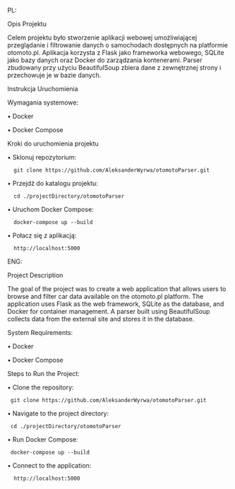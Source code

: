 PL:

Opis Projektu

Celem projektu było stworzenie aplikacji webowej umożliwiającej przeglądanie i filtrowanie danych o samochodach dostępnych na platformie otomoto.pl. Aplikacja korzysta z Flask jako frameworka webowego, SQLite jako bazy danych oraz Docker do zarządzania kontenerami. Parser zbudowany przy użyciu BeautifulSoup zbiera dane z zewnętrznej strony i przechowuje je w bazie danych.

Instrukcja Uruchomienia

Wymagania systemowe:

•	Docker

•	Docker Compose

Kroki do uruchomienia projektu

•	Sklonuj repozytorium:

      git clone https://github.com/AleksanderWyrwa/otomotoParser.git
   
•	Przejdź do katalogu projektu:

      cd ./projectDirectory/otomotoParser
   
•	Uruchom Docker Compose:

      docker-compose up --build

•	Połacz się z aplikacją:

      http://localhost:5000
 
ENG: 

Project Description

The goal of the project was to create a web application that allows users to browse and filter car data available on the otomoto.pl platform. The application uses Flask as the web framework, SQLite as the database, and Docker for container management. A parser built using BeautifulSoup collects data from the external site and stores it in the database.

System Requirements:

• Docker

• Docker Compose

Steps to Run the Project:

• Clone the repository:

     git clone https://github.com/AleksanderWyrwa/otomotoParser.git
  
• Navigate to the project directory:

     cd ./projectDirectory/otomotoParser
  
• Run Docker Compose:

     docker-compose up --build

• Connect to the application:

      http://localhost:5000
 
